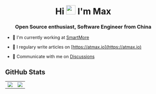 <h1 align="center">Hi <img src="https://emojis.slackmojis.com/emojis/images/1531849430/4246/blob-sunglasses.gif?1531849430" width="30"/> I'm Max</h1>

<h3 align="center">Open Source enthusiast, Software Engineer from China</h3>

- :office: I'm currently working at [SmartMore](https://github.com/smartmore)

- :pencil: I regulary write articles on [https://atmax.io](https://atmax.io)

- :speech_balloon: Communicate with me on [Discussions](https://github.com/jsonbruce/jsonbruce/discussions)

<h2>GitHub Stats</h2>

<table style="border: none;">
  <tr style="border: none;">
    <td align="center" style="border: none;"><img src="https://github-readme-stats.vercel.app/api?username=jsonbruce&show_icons=true" /></td>
    <td align="center" style="border: none;"><img src="https://github-readme-stats.vercel.app/api/top-langs/?username=jsonbruce&langs_count=8&layout=compact" /></td>
  </tr>
</table>
